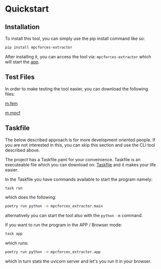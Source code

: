 # Quickstart

## Installation

To install this tool, you can simply use the pip install command like so:

```bash
pip install mpcforces-extractor
```

After installing it, you can access the tool via: ```mpcforces-extractor``` which will start the [app](app.md).

## Test Files

In order to make testing the tool easier, you can download the following files:

[m.fem](assets/models/m.fem)

[m.mpcf](assets/models/m.mpcf)

## Taskfile

The below described approach is for more development oriented people. If you are not interested in this, you can skip this section and use the CLI tool described above.

The project has a Taskfile.yaml for your conveinience. Taskfile is an executeable file which you can download on: [Taskfile](https://taskfile.dev/) and it makes your life easier.

In the Taskfile you have commands available to start the program namely:

```bash
task run
```

which does the following:

```bash
poetry run python -m mpcforces_extractor.main
```

alternatively you can start the tool also with the ```python -m```  command.

If you want to run the program in the APP / Browser mode:

```bash
task app
```

which runs:

```bash
poetry run python -m mpcforces_extractor.app
```

which in turn stats the uvicorn server and let's you run it in your browser.
